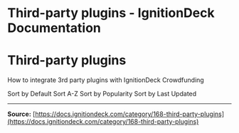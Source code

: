 # Third-party plugins - IgnitionDeck Documentation

# Third-party plugins

How to integrate 3rd party plugins with IgnitionDeck Crowdfunding

Sort by Default
Sort A-Z
Sort by Popularity
Sort by Last Updated



---
**Source:** [https://docs.ignitiondeck.com/category/168-third-party-plugins](https://docs.ignitiondeck.com/category/168-third-party-plugins)

